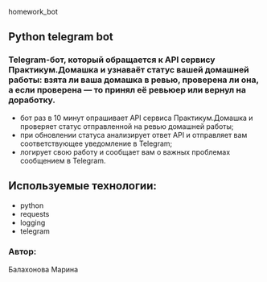 homework_bot
## Python telegram bot
### Telegram-бот, который обращается к API сервису Практикум.Домашка и узнаваёт статус вашей домашней работы: взята ли ваша домашка в ревью, проверена ли она, а если проверена — то принял её ревьюер или вернул на доработку.
- бот раз в 10 минут опрашивает API сервиса Практикум.Домашка и проверяет статус отправленной на ревью домашней работы;
- при обновлении статуса анализирует ответ API и отправляет вам соответствующее уведомление в Telegram;
- логирует свою работу и сообщает вам о важных проблемах сообщением в Telegram.

## Используемые технологии:
- python
- requests
- logging
- telegram

### Автор: 
Балахонова Марина
